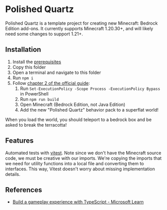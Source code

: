 # Polished Quartz

Polished Quartz is a template project for creating new Minecraft: Bedrock Edition add-ons. It currently supports Minecraft 1.20.30+, and will likely need some changes to support 1.21+.

## Installation

1. Install the [prerequisites](https://learn.microsoft.com/en-us/minecraft/creator/documents/scriptinggettingstarted#prerequisites)
1. Copy this folder
1. Open a terminal and navigate to this folder
1. Run `npm i`
1. Follow [chapter 2 of the official guide](https://learn.microsoft.com/en-us/minecraft/creator/documents/scriptinggettingstarted#chapter-2-lets-test-the-parts-of-our-project):
   1. Run `Set-ExecutionPolicy -Scope Process -ExecutionPolicy Bypass` in PowerShell
   1. Run `npm run build`
   1. Open Minecraft (Bedrock Edition, not Java Edition)
   1. Add the new "Polished Quartz" behavior pack to a superflat world!

When you load the world, you should teleport to a bedrock box and be asked to break the terracotta!

## Features

Automated tests with [vitest](https://vitest.dev/). Note since we don't have the Minecraft source code, we must be creative with our imports. We're copying the imports that we need for utility functions into a local file and converting them to interfaces. This way, Vitest doesn't worry about missing implementation details.

## References

- [Build a gameplay experience with TypeScript - Microsoft Learn](https://learn.microsoft.com/en-us/minecraft/creator/documents/scriptinggettingstarted)
